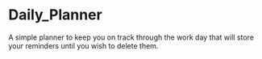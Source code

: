 # Daily_Planner

A simple planner to keep you on track through the work day that will store your reminders until you wish to delete them.